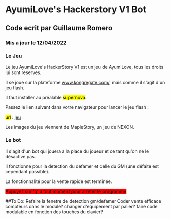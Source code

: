 # AyumiLove's Hackerstory V1 Bot
## Code ecrit par Guillaume Romero
### Mis a jour le 12/04/2022

### Le Jeu
Le jeu AyumiLove's HackerStory V1 est un jeu de AyumiLove, tous les droits lui sont reserves.

Il se joue sur la plateforme www.kongregate.com/, mais comme il s'agit d'un jeu flash.

Il faut installer au préalable <mark style="background-color: #FFFF00">supernova</mark>.

Passez le lien suivant dans votre navigateur pour lancer le jeu flash :

<mark style="background-color: #FFFF00">url</mark> : [jeu](supernova://play/?swfurl=http://chat.kongregate.com/gamez/0003/2079/live/ayumilove_hackerstory2_secure.swf?kongregate_game_version=1230090250)

Les images du jeu viennent de MapleStory, un jeu de NEXON.

### Le bot
Il s'agit d'un bot qui jouera a la place du joueur et ce tant qu'on ne le désactive pas.

Il fonctionne pour la detection du defamer et celle du GM (une défaite est cependant possible).

La fonctionnalité pour la vente rapide est terminée.

<mark style="background-color: #FF0000">Appuyez sur 'q' a tout moment pour arrêter le programme</mark>

##To Do:
    Refaire la fenetre de detection gm/defamer
    Coder vente efficace
    compteurs dans le module?
    changer d'equipement par palier?
    faire code modulable en fonction des touches du clavier?